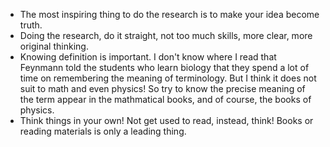 - The most inspiring thing to do the research is to make your idea become truth.
- Doing the research, do it straight, not too much skills, more clear, more original thinking.
- Knowing definition is important. I don't know where I read that Feynmann told the students who learn biology that they spend a lot of time on remembering the meaning of terminology. But I think it does not suit to math and even physics! So try to know the precise meaning of the term appear in the mathmatical books, and of course, the books of physics.
- Think things in your own! Not get used to read, instead, think! Books or reading materials is only a leading thing.
